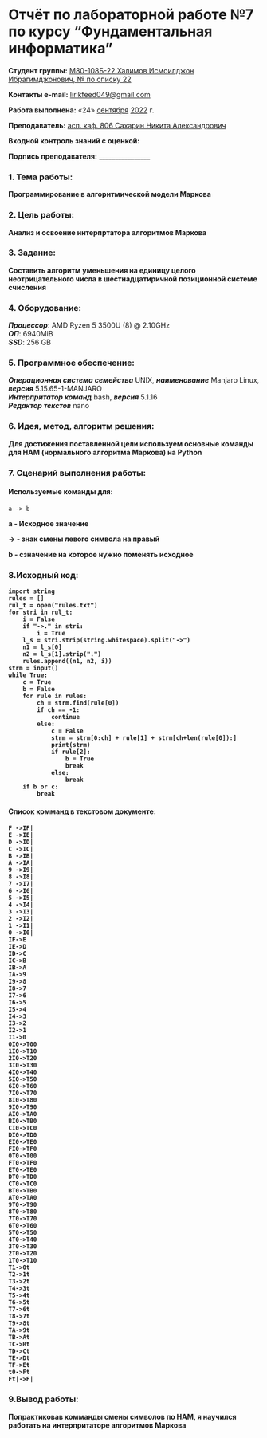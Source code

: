 # Отчёт по лабораторной работе №7 по курсу “Фундаментальная информатика”

<b>Студент группы:</b> <ins>М80-108Б-22 Халимов Исмоилджон Ибрагимджонович, № по списку 22</ins> 

<b>Контакты e-mail:</b> <ins>lirikfeed049@gmail.com</ins>

<b>Работа выполнена:</b> «24» <ins>сентября</ins> <ins>2022</ins> г.

<b>Преподаватель:</b> <ins>асп. каф. 806 Сахарин Никита Александрович</ins>

<b>Входной контроль знаний с оценкой:</b> <ins></ins>


<b>Подпись преподавателя:</b> ________________
### 1. Тема работы:
__Программирование в алгоритмической модели Маркова__

### 2. Цель работы:
__Анализ и освоение интерпртатора алгоритмов Маркова__

### 3. Задание:
__Составить алгоритм уменьшения на единицу целого неотрицательного числа в шестнадцатиричной позиционной системе счисления__

### 4. Оборудование:
___Процессор___: AMD Ryzen 5 3500U (8) @ 2.10GHz \
___ОП___: 6940MiB \
___SSD___: 256 GB

### 5. Программное обеспечение:
___Операционная система семейства___ UNIX, ___наименование___ Manjaro Linux, ___версия___  5.15.65-1-MANJARO \
___Интерпритатор команд___ bash, ___версия___ 5.1.16 \
___Редактор текстов___ nano

### 6. Идея, метод, алгоритм решения:
__Для достижения поставленной цели используем основные команды для НАМ (нормального алгоритма Маркова) на Python__

### 7. Сценарий выполнения работы:
#### Используемые команды для:

    a -> b
<b> a - Исходное значение 

<b> -> - знак смены левого символа на правый 

<b> b - сзначение на которое нужно поменять исходное



### 8.Исходный код:

```
import string
rules = []
rul_t = open("rules.txt")
for stri in rul_t:
    i = False
    if "->." in stri:
        i = True
    l_s = stri.strip(string.whitespace).split("->")
    n1 = l_s[0]
    n2 = l_s[1].strip(".")
    rules.append((n1, n2, i))
strm = input()
while True:
    c = True
    b = False
    for rule in rules:
        ch = strm.find(rule[0])
        if ch == -1:
            continue
        else:
            c = False
            strm = strm[0:ch] + rule[1] + strm[ch+len(rule[0]):]
            print(strm)
            if rule[2]:
                b = True
                break
            else:
                break
    if b or c:
        break
```

#### Список комманд в текстовом документе:
```
F ->IF|
E ->IE|
D ->ID|
C ->IC|
B ->IB|
A ->IA|
9 ->I9|
8 ->I8|
7 ->I7|
6 ->I6|
5 ->I5|
4 ->I4|
3 ->I3|
2 ->I2|
1 ->I1|
0 ->I0|
IF->E
IE->D
ID->C
IC->B
IB->A
IA->9
I9->8
I8->7
I7->6
I6->5
I5->4
I4->3
I3->2
I2->1
I1->0
0I0->T00
1I0->T10
2I0->T20
3I0->T30
4I0->T40
5I0->T50
6I0->T60
7I0->T70
8I0->T80
9I0->T90
AI0->TA0
BI0->TB0
CI0->TC0
DI0->TD0
EI0->TE0
FI0->TF0
0T0->T00
FT0->TF0
ET0->TE0
DT0->TD0
CT0->TC0
BT0->TB0
AT0->TA0
9T0->T90
8T0->T80
7T0->T70
6T0->T60
5T0->T50
4T0->T40
3T0->T30
2T0->T20
1T0->T10
T1->0t
T2->1t
T3->2t
T4->3t
T5->4t
T6->5t
T7->6t
T8->7t
T9->8t
TA->9t
TB->At
TC->Bt
TD->Ct
TE->Dt
TF->Et
t0->Ft
Ft|->F|

```

### 9.Вывод работы:

__Попрактиковав комманды смены символов по НАМ, я научился работать на интерпритаторе алгоритмов Маркова__


